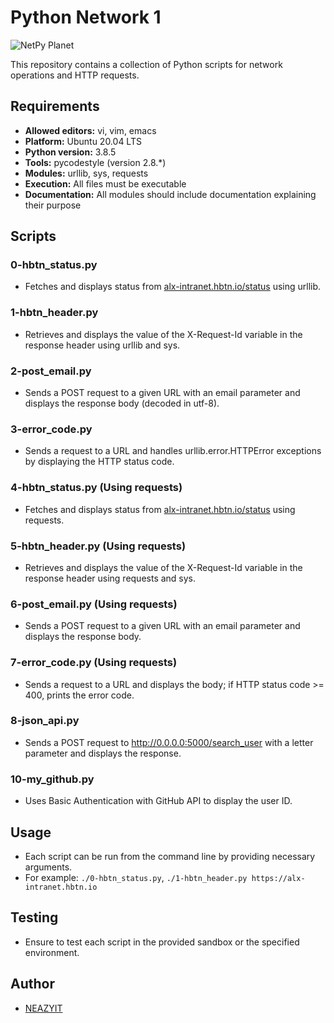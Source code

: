 # Python Network 1

![NetPy Planet](https://github.com/NEAZYIT/alx-higher_level_programming/assets/121446147/79edb5f7-d9c3-4950-b522-cbdd6e4b4730)

This repository contains a collection of Python scripts for network operations and HTTP requests.

## Requirements
- **Allowed editors:** vi, vim, emacs
- **Platform:** Ubuntu 20.04 LTS
- **Python version:** 3.8.5
- **Tools:** pycodestyle (version 2.8.*)
- **Modules:** urllib, sys, requests
- **Execution:** All files must be executable
- **Documentation:** All modules should include documentation explaining their purpose

## Scripts
### 0-hbtn_status.py
- Fetches and displays status from [alx-intranet.hbtn.io/status](https://alx-intranet.hbtn.io/status) using urllib.

### 1-hbtn_header.py
- Retrieves and displays the value of the X-Request-Id variable in the response header using urllib and sys.

### 2-post_email.py
- Sends a POST request to a given URL with an email parameter and displays the response body (decoded in utf-8).

### 3-error_code.py
- Sends a request to a URL and handles urllib.error.HTTPError exceptions by displaying the HTTP status code.

### 4-hbtn_status.py (Using requests)
- Fetches and displays status from [alx-intranet.hbtn.io/status](https://alx-intranet.hbtn.io/status) using requests.

### 5-hbtn_header.py (Using requests)
- Retrieves and displays the value of the X-Request-Id variable in the response header using requests and sys.

### 6-post_email.py (Using requests)
- Sends a POST request to a given URL with an email parameter and displays the response body.

### 7-error_code.py (Using requests)
- Sends a request to a URL and displays the body; if HTTP status code >= 400, prints the error code.

### 8-json_api.py
- Sends a POST request to http://0.0.0.0:5000/search_user with a letter parameter and displays the response.

### 10-my_github.py
- Uses Basic Authentication with GitHub API to display the user ID.

## Usage
- Each script can be run from the command line by providing necessary arguments.
- For example: `./0-hbtn_status.py`, `./1-hbtn_header.py https://alx-intranet.hbtn.io`

## Testing
- Ensure to test each script in the provided sandbox or the specified environment.

## Author
- [NEAZYIT](https://github.com/NEAZYIT)
